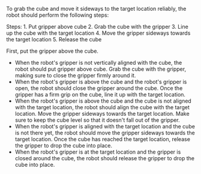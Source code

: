 To grab the cube and move it sideways to the target location reliably, the robot should perform the following steps:

Steps: 1. Put gripper above cube 2. Grab the cube with the gripper 3. Line up the cube with the target location 4. Move the gripper sideways towards the target location 5. Release the cube

First, put the gripper above the cube.
- When the robot's gripper is not vertically aligned with the cube, the robot should put gripper above cube.
Grab the cube with the gripper, making sure to close the gripper firmly around it.
- When the robot's gripper is above the cube and the robot's gripper is open, the robot should close the gripper around the cube.
Once the gripper has a firm grip on the cube, line it up with the target location.
- When the robot's gripper is above the cube and the cube is not aligned with the target location, the robot should align the cube with the target location.
Move the gripper sideways towards the target location. Make sure to keep the cube level so that it doesn't fall out of the gripper.
- When the robot's gripper is aligned with the target location and the cube is not there yet, the robot should move the gripper sideways towards the target location.
Once the cube has reached the target location, release the gripper to drop the cube into place.
- When the robot's gripper is at the target location and the gripper is closed around the cube, the robot should release the gripper to drop the cube into place.